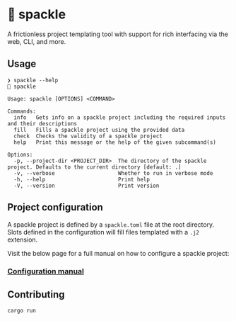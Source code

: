 # 🚰 spackle

A frictionless project templating tool with support for rich interfacing via the web, CLI, and more.

## Usage

```shell
❯ spackle --help
🚰 spackle

Usage: spackle [OPTIONS] <COMMAND>

Commands:
  info   Gets info on a spackle project including the required inputs and their descriptions
  fill   Fills a spackle project using the provided data
  check  Checks the validity of a spackle project
  help   Print this message or the help of the given subcommand(s)

Options:
  -p, --project-dir <PROJECT_DIR>  The directory of the spackle project. Defaults to the current directory [default: .]
  -v, --verbose                    Whether to run in verbose mode
  -h, --help                       Print help
  -V, --version                    Print version
```

## Project configuration

A spackle project is defined by a `spackle.toml` file at the root directory. Slots defined in the configuration will
fill files templated with a `.j2` extension.

Visit the below page for a full manual on how to configure a spackle project:

### [Configuration manual](docs/configuration.md)

## Contributing

`cargo run`
